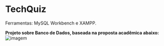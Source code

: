 # TechQuiz
<p>Ferramentas: MySQL Workbench e XAMPP.</p>

**Projeto sobre Banco de Dados, baseada na proposta acadêmica abaixo:**
![imagem](https://user-images.githubusercontent.com/77688036/122699157-3fbb7100-d21f-11eb-8a35-5741d7cd50ec.png)
